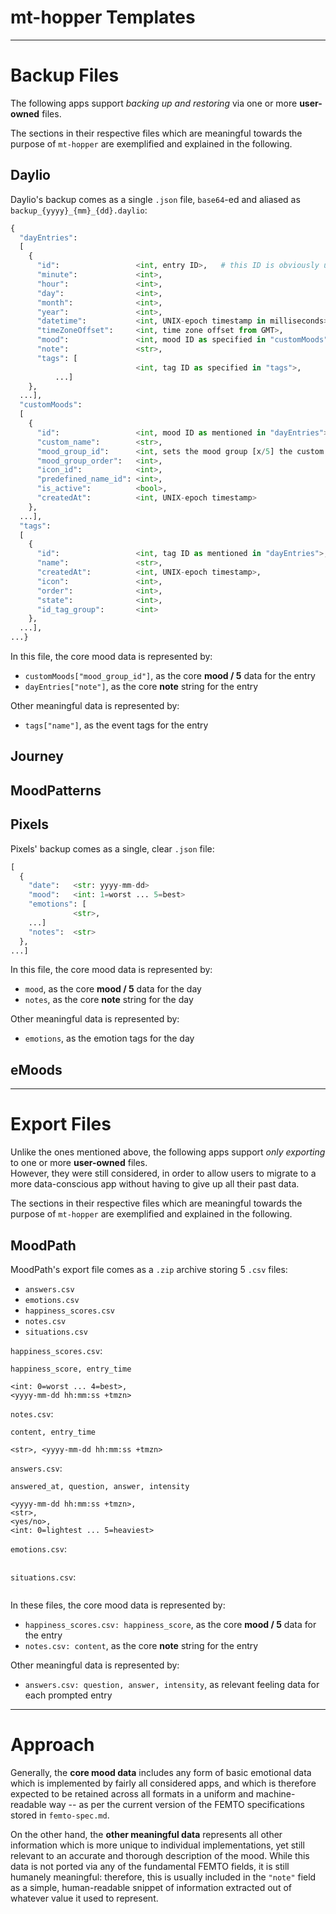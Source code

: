 # mt-hopper Templates


---

# Backup Files

The following apps support *backing up and restoring* via one or more **user-owned** files.

The sections in their respective files which are meaningful towards the purpose of `mt-hopper` are exemplified and explained in the following.


## Daylio

Daylio's backup comes as a single `.json` file, `base64`-ed and aliased as `backup_{yyyy}_{mm}_{dd}.daylio`:
```python
{
  "dayEntries":
  [
    {
      "id":                 <int, entry ID>,   # this ID is obviously unique, but not numbered chronologically or even starting from 0 or 1...
      "minute":             <int>,
      "hour":               <int>,
      "day":                <int>,
      "month":              <int>,
      "year":               <int>,
      "datetime":           <int, UNIX-epoch timestamp in milliseconds>,
      "timeZoneOffset":     <int, time zone offset from GMT>,
      "mood":               <int, mood ID as specified in "customMoods">,
      "note":               <str>,
      "tags": [
                            <int, tag ID as specified in "tags">,
          ...]
    },
  ...],
  "customMoods":
  [
    {
      "id":                 <int, mood ID as mentioned in "dayEntries">,
      "custom_name":        <str>,
      "mood_group_id":      <int, sets the mood group [x/5] the custom mood details: 1=best ... 5=worst>,
      "mood_group_order":   <int>,
      "icon_id":            <int>,
      "predefined_name_id": <int>,
      "is_active":          <bool>,
      "createdAt":          <int, UNIX-epoch timestamp>
    },
  ...],
  "tags":
  [
    {
      "id":                 <int, tag ID as mentioned in "dayEntries">,
      "name":               <str>,
      "createdAt":          <int, UNIX-epoch timestamp>,
      "icon":               <int>,
      "order":              <int>,
      "state":              <int>,
      "id_tag_group":       <int>
    },
  ...],
...}
```

In this file, the core mood data is represented by:
- `customMoods["mood_group_id"]`, as the core **mood / 5** data for the entry
- `dayEntries["note"]`, as the core **note** string for the entry

Other meaningful data is represented by:
- `tags["name"]`, as the event tags for the entry


## Journey


## MoodPatterns


## Pixels

Pixels' backup comes as a single, clear `.json` file:
```python
[
  {
    "date":   <str: yyyy-mm-dd>
    "mood":   <int: 1=worst ... 5=best>
    "emotions": [
              <str>,
    ...]
    "notes":  <str>
  },
...]
```

In this file, the core mood data is represented by:
- `mood`, as the core **mood / 5** data for the day
- `notes`, as the core **note** string for the day

Other meaningful data is represented by:
- `emotions`, as the emotion tags for the day


## eMoods



---

# Export Files

Unlike the ones mentioned above, the following apps support *only exporting* to one or more **user-owned** files.       
However, they were still considered, in order to allow users to migrate to a more data-conscious app without having to give up all their past data.

The sections in their respective files which are meaningful towards the purpose of `mt-hopper` are exemplified and explained in the following.


## MoodPath

MoodPath's export file comes as a `.zip` archive storing 5 `.csv` files:
- `answers.csv`
- `emotions.csv`
- `happiness_scores.csv`
- `notes.csv`
- `situations.csv`

`happiness_scores.csv`:
```
happiness_score, entry_time

<int: 0=worst ... 4=best>,
<yyyy-mm-dd hh:mm:ss +tmzn>
```

`notes.csv`:
```
content, entry_time

<str>, <yyyy-mm-dd hh:mm:ss +tmzn>
```

`answers.csv`:
```
answered_at, question, answer, intensity

<yyyy-mm-dd hh:mm:ss +tmzn>,
<str>,
<yes/no>,
<int: 0=lightest ... 5=heaviest>
```

`emotions.csv`:
```

```

`situations.csv`:
```

```

In these files, the core mood data is represented by:
- `happiness_scores.csv: happiness_score`, as the core **mood / 5** data for the entry
- `notes.csv: content`, as the core **note** string for the entry

Other meaningful data is represented by:
- `answers.csv: question, answer, intensity`, as relevant feeling data for each prompted entry



---

# Approach

Generally, the **core mood data** includes any form of basic emotional data which is implemented by fairly all considered apps, and which is therefore expected to be retained across all formats in a uniform and machine-readable way -- as per the current version of the FEMTO specifications stored in `femto-spec.md`.

On the other hand, the **other meaningful data** represents all other information which is more unique to individual implementations, yet still relevant to an accurate and thorough description of the mood.
While this data is not ported via any of the fundamental FEMTO fields, it is still humanely meaningful: therefore, this is usually included in the `"note"` field as a simple, human-readable snippet of information extracted out of whatever value it used to represent.